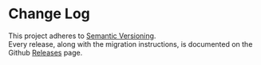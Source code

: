 # Change Log

This project adheres to [Semantic Versioning](http://semver.org/).  
Every release, along with the migration instructions, is documented on the Github [Releases](https://github.com/itsolutions-dev/react-tablify/releases) page.
